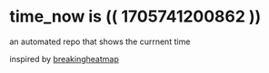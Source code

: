 # time_now is (( 1705741200862 ))

an automated repo that shows the currnent time

inspired by [breakingheatmap](https://github.com/breakingheatmap/breakingheatmap)